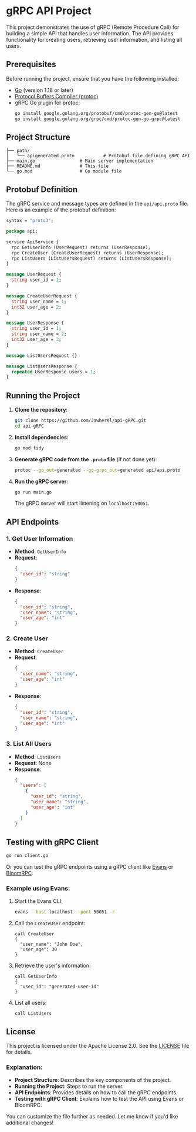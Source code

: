 # gRPC API Project

This project demonstrates the use of gRPC (Remote Procedure Call) for building a simple API that handles user information. The API provides functionality for creating users, retrieving user information, and listing all users.

## Prerequisites

Before running the project, ensure that you have the following installed:

- [Go](https://golang.org/doc/install) (version 1.18 or later)
- [Protocol Buffers Compiler (protoc)](https://grpc.io/docs/protoc-installation/)
- gRPC Go plugin for protoc:  
  ```bash
  go install google.golang.org/protobuf/cmd/protoc-gen-go@latest
  go install google.golang.org/grpc/cmd/protoc-gen-go-grpc@latest
  ```

## Project Structure

```
├── path/
│   └── apigenerated.proto           # Protobuf file defining gRPC API
├── main.go                 # Main server implementation
├── README.md               # This file
└── go.mod                  # Go module file
```

## Protobuf Definition

The gRPC service and message types are defined in the `api/api.proto` file. Here is an example of the protobuf definition:

```proto
syntax = "proto3";

package api;

service ApiService {
  rpc GetUserInfo (UserRequest) returns (UserResponse);
  rpc CreateUser (CreateUserRequest) returns (UserResponse);
  rpc ListUsers (ListUsersRequest) returns (ListUsersResponse);
}

message UserRequest {
  string user_id = 1;
}

message CreateUserRequest {
  string user_name = 1;
  int32 user_age = 2;
}

message UserResponse {
  string user_id = 1;
  string user_name = 2;
  int32 user_age = 3;
}

message ListUsersRequest {}

message ListUsersResponse {
  repeated UserResponse users = 1;
}
```

## Running the Project

1. **Clone the repository**:
    ```bash
    git clone https://github.com/JawherKl/api-gRPC.git
    cd api-gRPC
    ```

2. **Install dependencies**:
    ```bash
    go mod tidy
    ```

3. **Generate gRPC code from the `.proto` file** (if not done yet):
    ```bash
    protoc --go_out=generated --go-grpc_out=generated api/api.proto
    ```

4. **Run the gRPC server**:
    ```bash
    go run main.go
    ```

    The gRPC server will start listening on `localhost:50051`.

## API Endpoints

### 1. **Get User Information**

- **Method**: `GetUserInfo`
- **Request**:
    ```json
    {
      "user_id": "string"
    }
    ```
- **Response**:
    ```json
    {
      "user_id": "string",
      "user_name": "string",
      "user_age": "int"
    }
    ```

### 2. **Create User**

- **Method**: `CreateUser`
- **Request**:
    ```json
    {
      "user_name": "string",
      "user_age": "int"
    }
    ```
- **Response**:
    ```json
    {
      "user_id": "string",
      "user_name": "string",
      "user_age": "int"
    }
    ```

### 3. **List All Users**

- **Method**: `ListUsers`
- **Request**: None
- **Response**:
    ```json
    {
      "users": [
        {
          "user_id": "string",
          "user_name": "string",
          "user_age": "int"
        }
      ]
    }
    ```

## Testing with gRPC Client

``` bash
go run client.go
```

Or you can test the gRPC endpoints using a gRPC client like [Evans](https://github.com/ktr0731/evans) or [BloomRPC](https://github.com/uw-labs/bloomrpc).

### Example using Evans:

1. Start the Evans CLI:
    ```bash
    evans --host localhost --port 50051 -r
    ```

2. Call the `CreateUser` endpoint:
    ```
    call CreateUser
    {
      "user_name": "John Doe",
      "user_age": 30
    }
    ```

3. Retrieve the user's information:
    ```
    call GetUserInfo
    {
      "user_id": "generated-user-id"
    }
    ```

4. List all users:
    ```
    call ListUsers
    ```

## License

This project is licensed under the Apache License 2.0. See the [LICENSE](LICENSE) file for details.

### Explanation:
- **Project Structure**: Describes the key components of the project.
- **Running the Project**: Steps to run the server.
- **API Endpoints**: Provides details on how to call the gRPC endpoints.
- **Testing with gRPC Client**: Explains how to test the API using Evans or BloomRPC.

You can customize the file further as needed. Let me know if you'd like additional changes!
